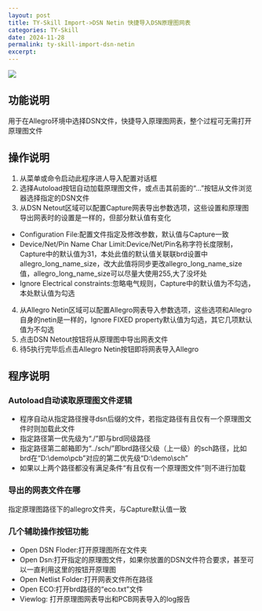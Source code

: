 ```yaml
---
layout: post
title: TY-Skill Import->DSN Netin 快捷导入DSN原理图网表
categories: TY-Skill
date: 2024-11-28
permalink: ty-skill-import-dsn-netin
excerpt: 
---
```


![](https://tiny-yhw.github.io//images/TY-skill/Y_DSN-netin.png)

## 功能说明

用于在Allegro环境中选择DSN文件，快捷导入原理图网表，整个过程可无需打开原理图文件

## 操作说明

1. 从菜单或命令启动此程序进人导入配置对话框
2. 选择Autoload按钮自动加载原理图文件，或点击其前面的“...”按钮从文件浏览器选择指定的DSN文件
3. 从DSN Netout区域可以配置Capture网表导出参数选项，这些设置和原理图导出网表时的设置是一样的，但部分默认值有变化
 - Configuration File:配置文件指定及修改参数，默认值与Capture一致
 - Device/Net/Pin Name Char Limit:Device/Net/Pin名称字符长度限制，Capture中的默认值为31，本处此值的默认值关联联brd设置中allegro_long_name_size，改大此值将同步更改allegro_long_name_size值，allegro_long_name_size可以尽量大使用255,大了没坏处
 - Ignore Electrical constraints:忽略电气规则，Capture中的默认值为不勾选，本处默认值为勾选
4. 从Allegro Netin区域可以配置Allegro网表导入参数选项，这些选项和Allegro自身的netin是一样的，Ignore FIXED property默认值为勾选，其它几项默认值为不勾选
5. 点击DSN Netout按钮将从原理图中导出网表文件
6. 待5执行完毕后点击Allegro Netin按钮即将网表导入Allegro

## 程序说明

### Autoload自动读取原理图文件逻辑

- 程序自动从指定路径搜寻dsn后缀的文件，若指定路径有且仅有一个原理图文件时则加载此文件
- 指定路径第一优先级为“./”即与brd同级路径
- 指定路径第二邮箱即为“../sch/”即brd路径父级（上一级）的sch路径，比如brd在“D:\demo\pcb”对应的第二优先级“D:\demo\sch”
- 如果以上两个路径都没有满足条件“有且仅有一个原理图文件”则不进行加载

### 导出的网表文件在哪

指定原理图路径下的allegro文件夹，与Capture默认值一致

### 几个辅助操作按钮功能

- Open DSN Floder:打开原理图所在文件夹
- Open Dsn:打开指定的原理图文件，如果你放置的DSN文件符合要求，甚至可以一直利用这里的按钮开原理图
- Open Netlist Folder:打开网表文件所在路径
- Open ECO:打开brd路径的“eco.txt”文件
- Viewlog: 打开原理图网表导出和PCB网表导入的log报告